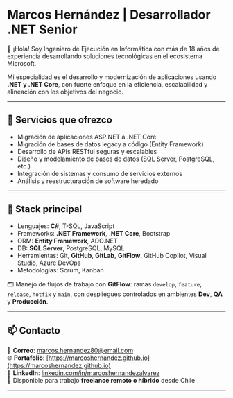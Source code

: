 # Marcos Hernández | Desarrollador .NET Senior

👋 ¡Hola! Soy Ingeniero de Ejecución en Informática con más de 18 años de experiencia desarrollando soluciones tecnológicas en el ecosistema Microsoft.

Mi especialidad es el desarrollo y modernización de aplicaciones usando **.NET y .NET Core**, con fuerte enfoque en la eficiencia, escalabilidad y alineación con los objetivos del negocio.

---

## 🚀 Servicios que ofrezco

- Migración de aplicaciones ASP.NET a .NET Core  
- Migración de bases de datos legacy a código (Entity Framework)  
- Desarrollo de APIs RESTful seguras y escalables  
- Diseño y modelamiento de bases de datos (SQL Server, PostgreSQL, etc.)  
- Integración de sistemas y consumo de servicios externos  
- Análisis y reestructuración de software heredado  

---

## 🧰 Stack principal

- Lenguajes: **C#**, T-SQL, JavaScript  
- Frameworks: **.NET Framework**, **.NET Core**, Bootstrap  
- ORM: **Entity Framework**, ADO.NET  
- DB: **SQL Server**, PostgreSQL, MySQL  
- Herramientas: Git, **GitHub**, **GitLab**, **GitFlow**, GitHub Copilot, Visual Studio, Azure DevOps  
- Metodologías: Scrum, Kanban  

🗂️ Manejo de flujos de trabajo con **GitFlow**: ramas `develop`, `feature`, `release`, `hotfix` y `main`, con despliegues controlados en ambientes **Dev**, **QA** y **Producción**.

---

## 📫 Contacto

📧 **Correo**: marcos.hernandez80@email.com  
🌐 **Portafolio**: [https://marcoshernandez.github.io](https://marcoshernandez.github.io)  
💼 **LinkedIn**: [linkedin.com/in/marcoshernandezalvarez](https://www.linkedin.com/in/marcoshernandezalvarez/)  
📍 Disponible para trabajo **freelance remoto o híbrido** desde Chile

---
